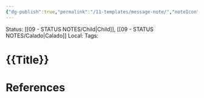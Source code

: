 ```yaml
---
{"dg-publish":true,"permalink":"/11-templates/message-note/","noteIcon":"outgoing"}
---
```


Status: [[09 - STATUS NOTES/Child\|Child]], [[09 - STATUS NOTES/Calado\|Calado]]
Local: 
Tags: 

# {{Title}}





# References

